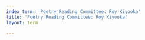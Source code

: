 ```yaml
---
index_term: 'Poetry Reading Committee: Roy Kiyooka'
title: 'Poetry Reading Committee: Roy Kiyooka'
layout: term

---
```

